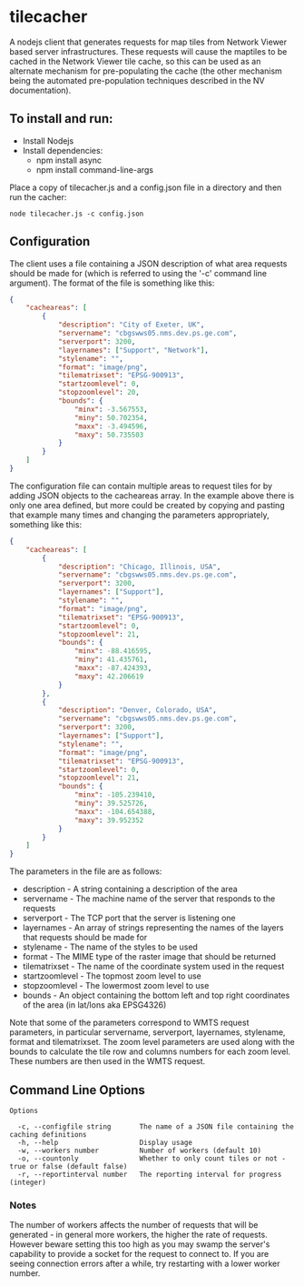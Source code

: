 # tilecacher

A nodejs client that generates requests for map tiles from Network Viewer based server infrastructures. These requests will cause the maptiles to be cached in the Network Viewer tile cache, so this can be used as an alternate mechanism for pre-populating the cache (the other mechanism being the automated pre-population techniques described in the NV documentation).

## To install and run:
* Install Nodejs
* Install dependencies:
  * npm install async
  * npm install command-line-args
  
Place a copy of tilecacher.js and a config.json file in a directory and then run the cacher:

`
node tilecacher.js -c config.json
`

## Configuration

The client uses a file containing a JSON description of what area requests should be made for (which is referred to using the '-c' command line argument). The format of the file is something like this:

```json
{
	"cacheareas": [
		{
			"description": "City of Exeter, UK",
			"servername": "cbgswws05.nms.dev.ps.ge.com",
			"serverport": 3200,
			"layernames": ["Support", "Network"],
			"stylename": "",
			"format": "image/png",
			"tilematrixset": "EPSG-900913",
			"startzoomlevel": 0,
			"stopzoomlevel": 20,
			"bounds": {
				"minx": -3.567553,
				"miny": 50.702354,
				"maxx": -3.494596,
				"maxy": 50.735503
			}
		}
	]
}
```

The configuration file can contain multiple areas to request tiles for by adding JSON objects to the cacheareas array. In the example above there is only one area defined, but more could be created by copying and pasting that example many times and changing the parameters appropriately, something like this:

```json
{
	"cacheareas": [
		{
			"description": "Chicago, Illinois, USA",
			"servername": "cbgswws05.nms.dev.ps.ge.com",
			"serverport": 3200,
			"layernames": ["Support"],
			"stylename": "",
			"format": "image/png",
			"tilematrixset": "EPSG-900913",
			"startzoomlevel": 0,
			"stopzoomlevel": 21,
			"bounds": {
				"minx": -88.416595,
				"miny": 41.435761,
				"maxx": -87.424393,
				"maxy": 42.206619
			}
		},
		{
			"description": "Denver, Colorado, USA",
			"servername": "cbgswws05.nms.dev.ps.ge.com",
			"serverport": 3200,
			"layernames": ["Support"],
			"stylename": "",
			"format": "image/png",
			"tilematrixset": "EPSG-900913",
			"startzoomlevel": 0,
			"stopzoomlevel": 21,
			"bounds": {
				"minx": -105.239410,
				"miny": 39.525726,
				"maxx": -104.654388,
				"maxy": 39.952352
			}
		}
	]
}
```

The parameters in the file are as follows:
* description - A string containing a description of the area
* servername - The machine name of the server that responds to the requests
* serverport - The TCP port that the server is listening one
* layernames - An array of strings representing the names of the layers that requests should be made for
* stylename - The name of the styles to be used
* format - The MIME type of the raster image that should be returned
* tilematrixset - The name of the coordinate system used in the request
* startzoomlevel - The topmost zoom level to use
* stopzoomlevel - The lowermost zoom level to use
* bounds - An object containing the bottom left and top right coordinates of the area (in lat/lons aka EPSG4326)

Note that some of the parameters correspond to WMTS request parameters, in particular servername, serverport, layernames, stylename, format and tilematrixset. The zoom level parameters are used along with the bounds to calculate the tile row and columns numbers for each zoom level. These numbers are then used in the WMTS request.

## Command Line Options

```
Options

  -c, --configfile string       The name of a JSON file containing the caching definitions
  -h, --help                    Display usage
  -w, --workers number          Number of workers (default 10)
  -o, --countonly               Whether to only count tiles or not -true or false (default false)
  -r, --reportinterval number   The reporting interval for progress (integer)
 ```
 
 ### Notes
 
 The number of workers affects the number of requests that will be generated - in general more workers, the higher the rate of requests. However beware setting this too high as you may swamp the server's capability to provide a socket for the request to connect to. If you are seeing connection errors after a while, try restarting with a lower worker number.
